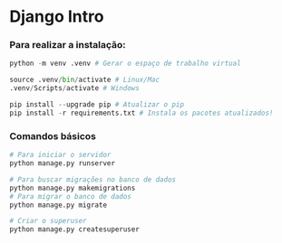 # Django Intro 
### Para realizar a instalação:
```python
python -m venv .venv # Gerar o espaço de trabalho virtual

source .venv/bin/activate # Linux/Mac
.venv/Scripts/activate # Windows

pip install --upgrade pip # Atualizar o pip
pip install -r requirements.txt # Instala os pacotes atualizados!
```

### Comandos básicos
```python
# Para iniciar o servidor
python manage.py runserver

# Para buscar migrações no banco de dados 
python manage.py makemigrations
# Para migrar o banco de dados
python manage.py migrate

# Criar o superuser
python manage.py createsuperuser
```